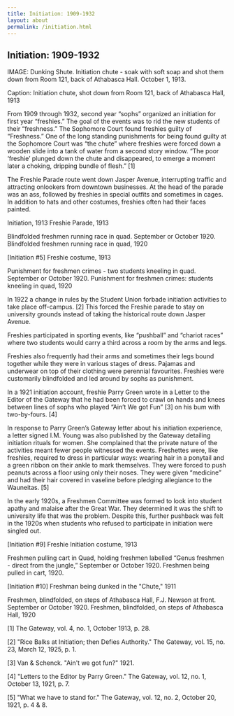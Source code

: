 ```yaml
---
title: Initiation: 1909-1932
layout: about
permalink: /initiation.html
---
```


## Initiation: 1909-1932

IMAGE: Dunking Shute. Initiation chute - soak with soft soap and shot them down from Room 121, back of Athabasca Hall. October 1, 1913.

Caption: Initiation chute, shot down from Room 121, back of Athabasca Hall, 1913

From 1909 through 1932, second year “sophs” organized an initiation for first year “freshies.” The goal of the events was to rid the new students of their “freshness.” The Sophomore Court found freshies guilty of “Freshness.” One of the long standing punishments for being found guilty at the Sophomore Court was “the chute” where freshies were forced down a wooden slide into a tank of water from a second story window. “The poor ‘freshie’ plunged down the chute and disappeared, to emerge a moment later a choking, dripping bundle of flesh.” [1]

The Freshie Parade route went down Jasper Avenue, interrupting traffic and attracting onlookers from downtown businesses. At the head of the parade was an ass, followed by freshies in special outfits and sometimes in cages. In addition to hats and other costumes, freshies often had their faces painted.

Initiation, 1913
Freshie Parade, 1913

Blindfolded freshmen running race in quad. September or October 1920.
Blindfolded freshmen running race in quad, 1920

[Initiation #5]
Freshie costume, 1913

Punishment for freshmen crimes - two students kneeling in quad. September or October 1920.
Punishment for freshmen crimes: students kneeling in quad, 1920

In 1922 a change in rules by the Student Union forbade initiation activities to take place off-campus. [2] This forced the Freshie parade to stay on university grounds instead of taking the historical route down Jasper Avenue.

Freshies participated in sporting events, like “pushball” and “chariot races” where two students would carry a third across a room by the arms and legs.

Freshies also frequently had their arms and sometimes their legs bound together while they were in various stages of dress. Pajamas and underwear on top of their clothing were perennial favourites. Freshies were customarily blindfolded and led around by sophs as punishment.

In a 1921 initiation account, freshie Parry Green wrote in a Letter to the Editor of the Gateway that he had been forced to crawl on hands and knees between lines of sophs who played “Ain’t We got Fun” [3] on his bum with two-by-fours. [4]

In response to Parry Green’s Gateway letter about his initiation experience, a letter signed I.M. Young was also published by the Gateway detailing initiation rituals for women. She complained that the private nature of the activities meant fewer people witnessed the events. Freshettes were, like freshies, required to dress in particular ways: wearing hair in a ponytail and a green ribbon on their ankle to mark themselves. They were forced to push peanuts across a floor using only their noses. They were given “medicine” and had their hair covered in vaseline before pledging allegiance to the Wauneitas. [5]

In the early 1920s, a Freshmen Committee was formed to look into student apathy and malaise after the Great War. They determined it was the shift to university life that was the problem. Despite this, further pushback was felt in the 1920s when students who refused to participate in initiation were singled out.

[Initiation #9]
Freshie Initiation costume, 1913

Freshmen pulling cart in Quad, holding freshmen labelled “Genus freshmen - direct from the jungle,” September or October 1920.
Freshmen being pulled in cart, 1920.

[Initiation #10]
Freshman being dunked in the "Chute," 1911

 Freshmen, blindfolded, on steps of Athabasca Hall, F.J. Newson at front. September or October 1920.
Freshmen, blindfolded, on steps of Athabasca Hall, 1920

[1] The Gateway, vol. 4, no. 1, October 1913, p. 28.

[2] "Rice Balks at Initiation; then Defies Authority." The Gateway, vol. 15, no. 23, March 12, 1925, p. 1.

[3] Van & Schenck. "Ain't we got fun?" 1921. 

[4] "Letters to the Editor by Parry Green." The Gateway, vol. 12, no. 1, October 13, 1921, p. 7.

[5] "What we have to stand for." The Gateway, vol. 12, no. 2, October 20, 1921, p. 4 & 8.
